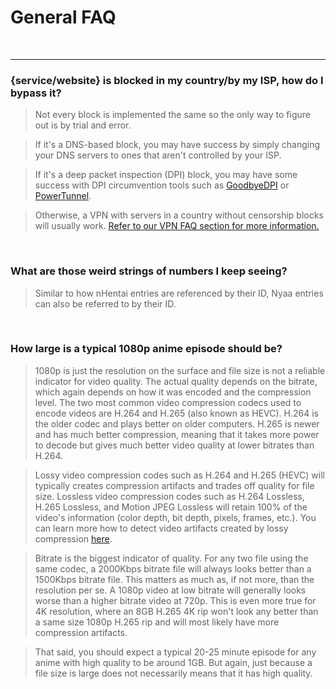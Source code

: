 # **General FAQ**

&nbsp;

---

### **{service/website} is blocked in my country/by my ISP, how do I bypass it?**

  > Not every block is implemented the same so the only way to figure out is by trial and error.

  > If it's a DNS-based block, you may have success by simply changing your DNS servers to ones that aren't controlled by your ISP.

  > If it's a deep packet inspection (DPI) block, you may have some success with DPI circumvention tools such as [GoodbyeDPI](https://github.com/ValdikSS/GoodbyeDPI) or [PowerTunnel](https://github.com/krlvm/PowerTunnel-Android).

  > Otherwise, a VPN with servers in a country without censorship blocks will usually work. [Refer to our VPN FAQ section for more information.](https://www.reddit.com/r/animepiracy/wiki/faq#wiki_vpn_faq)

&nbsp;

### **What are those weird strings of numbers I keep seeing?**

  > Similar to how nHentai entries are referenced by their ID, Nyaa entries can also be referred to by their ID.

&nbsp;

### **How large is a typical 1080p anime episode should be?**

  > 1080p is just the resolution on the surface and file size is not a reliable indicator for video quality. The actual quality depends on the bitrate, which again depends on how it was encoded and the compression level. The two most common video compression codecs used to encode videos are H.264 and H.265 (also known as HEVC). H.264 is the older codec and plays better on older computers. H.265 is newer and has much better compression, meaning that it takes more power to decode but gives much better video quality at lower bitrates than H.264.

  > Lossy video compression codes such as H.264 and H.265 (HEVC) will typically creates compression artifacts and trades off quality for file size. Lossless video compression codes such as H.264 Lossless, H.265 Lossless, and Motion JPEG Lossless will retain 100% of the video's information (color depth, bit depth, pixels, frames, etc.). You can learn more how to detect video artifacts created by lossy compression [here](https://guide.encode.moe/encoding/video-artifacts.html).

  > Bitrate is the biggest indicator of quality. For any two file using the same codec, a 2000Kbps bitrate file will always looks better than a 1500Kbps bitrate file. This matters as much as, if not more, than the resolution per se. A 1080p video at low bitrate will generally looks worse than a higher bitrate video at 720p. This is even more true for 4K resolution, where an 8GB H.265 4K rip won't look any better than a same size 1080p H.265 rip and will most likely have more compression artifacts.

  > That said, you should expect a typical 20-25 minute episode for any anime with high quality to be around 1GB. But again, just because a file size is large does not necessarily means that it has high quality.
 
&nbsp;
